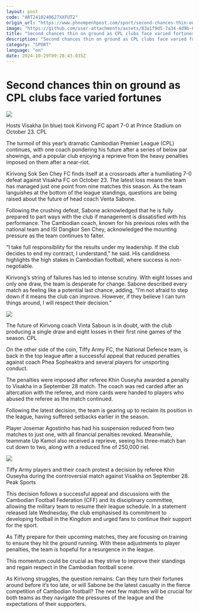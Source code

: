 ```yaml
---
layout: post
code: "ART2410240627XXFUT2"
origin_url: "https://www.phnompenhpost.com/sport/second-chances-thin-on-ground-as-cpl-clubs-face-varied-fortunes"
image: "https://github.com/user-attachments/assets/83a1f9d5-7a34-4d9b-8045-c64b69581c36"
title: "Second chances thin on ground as CPL clubs face varied fortunes"
description: "​​Second chances thin on ground as CPL clubs face varied fortunes​"
category: "SPORT"
language: "en"
date: 2024-10-29T09:28:43.035Z
---
```


# Second chances thin on ground as CPL clubs face varied fortunes

![](https://pppenglish.sgp1.digitaloceanspaces.com/image/main/202410/24_10_2024_hosts_visakha_in_blue_took_kirivong_fc_apart_7_0_at_prince_stadium_on_october_23_cpl.jpg)

Hosts Visakha (in blue) took Kirivong FC apart 7-0 at Prince Stadium on October 23. CPL

The turmoil of this year’s dramatic Cambodian Premier League (CPL) continues, with one coach pondering his future after a series of below par showings, and a popular club enjoying a reprieve from the heavy penalties imposed on them after a near-riot.  

Kirivong Sok Sen Chey FC finds itself at a crossroads after a humiliating 7-0 defeat against Visakha FC on October 23. The latest loss means the team has managed just one point from nine matches this season. As the team languishes at the bottom of the league standings, questions are being raised about the future of head coach Venta Sabone.

Following the crushing defeat, Sabone acknowledged that he is fully prepared to part ways with the club if management is dissatisfied with his performance. The Cambodian coach, known for his previous roles with the national team and ISI Dangkor Sen Chey, acknowledged the mounting pressure as the team continues to falter.

“I take full responsibility for the results under my leadership. If the club decides to end my contract, I understand,” he said. His candidness highlights the high stakes in Cambodian football, where success is non-negotiable.

Kirivong’s string of failures has led to intense scrutiny. With eight losses and only one draw, the team is desperate for change. Sabone described every match as feeling like a potential last chance, adding, “I’m not afraid to step down if it means the club can improve. However, if they believe I can turn things around, I will respect their decision.”

![](https://github.com/user-attachments/assets/4da4828d-2565-462f-b6d4-8b049f781a5b)

The future of Kirivong coach Vinta Saboun is in doubt, with the club producing a single draw and eight losses in their first nine games of the season. CPL

On the other side of the coin, Tiffy Army FC, the National Defence team, is back in the top league after a successful appeal that reduced penalties against coach Phea Sopheaktra and several players for unsporting conduct. 

The penalties were imposed after referee Khin Ouseyha awarded a penalty to Visakha in a September 28 match. The coach was red carded after an altercation with the referee, and more cards were handed to players who abused the referee as the match continued.

Following the latest decision, the team is gearing up to reclaim its position in the league, having suffered setbacks earlier in the season.

Player Josemar Agostinho has had his suspension reduced from two matches to just one, with all financial penalties revoked. Meanwhile, teammate Up Kamol also received a reprieve, seeing his three-match ban cut down to two, along with a reduced fine of 250,000 riel.

![](https://pppenglish.sgp1.cdn.digitaloceanspaces.com/image/main/202410/24_10_2024_tiffy_army_players_and_their_coach_protest_a_decision_by_referee_khin_ouseyha_during_the_controversial_match_against_visakha_on_september_28_peak_sports.jpg)

Tiffy Army players and their coach protest a decision by referee Khin Ouseyha during the controversial match against Visakha on September 28. Peak Sports

This decision follows a successful appeal and discussions with the Cambodian Football Federation (CFF) and its disciplinary committee, allowing the military team to resume their league schedule. In a statement released late Wednesday, the club emphasised its commitment to developing football in the Kingdom and urged fans to continue their support for the sport.

As Tiffy prepare for their upcoming matches, they are focusing on training to ensure they hit the ground running. With these adjustments to player penalties, the team is hopeful for a resurgence in the league. 

This momentum could be crucial as they strive to improve their standings and regain respect in the Cambodian football scene.

As Kirivong struggles, the question remains: Can they turn their fortunes around before it’s too late, or will Sabone be the latest casualty in the fierce competition of Cambodian football? The next few matches will be crucial for both teams as they navigate the pressures of the league and the expectations of their supporters.